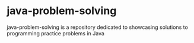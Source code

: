 # java-problem-solving
java-problem-solving is a repository dedicated to showcasing solutions to programming practice problems in Java
